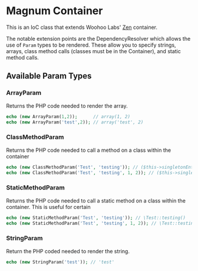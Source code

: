 # Magnum Container

This is an IoC class that extends Woohoo Labs' [Zen](https://github.com/woohoolabs/zen) container.

The notable extension points are the DependencyResolver which allows the use of `Param` types
to be rendered. These allow you to specify strings, arrays, class method calls (classes must be in the Container),
and static method calls.

## Available Param Types

### ArrayParam

Returns the PHP code needed to render the array.

```php
echo (new ArrayParam(1,2));      // array(1, 2)
echo (new ArrayParam('test',2)); // array('test', 2)
``` 

### ClassMethodParam

Returns the PHP code needed to call a method on a class within the container

```php
echo (new ClassMethodParam('Test', 'testing')); // ($this->singletonEntry['Test'] ?? $this->Test())->testing() 
echo (new ClassMethodParam('Test', 'testing', 1, 2)); // ($this->singletonEntry['Test'] ?? $this->Test())->testing(1, 2) 
```

### StaticMethodParam

Returns the PHP code needed to call a static method on a class within the container. This is useful for
certain 

```php
echo (new StaticMethodParam('Test', 'testing')); // \Test::testing()
echo (new StaticMethodParam('Test', 'testing', 1, 2)); // \Test::testing(1, 2)
```

### StringParam

Return the PHP coded needed to render the string.

```php
echo (new StringParam('test')); // 'test'
```